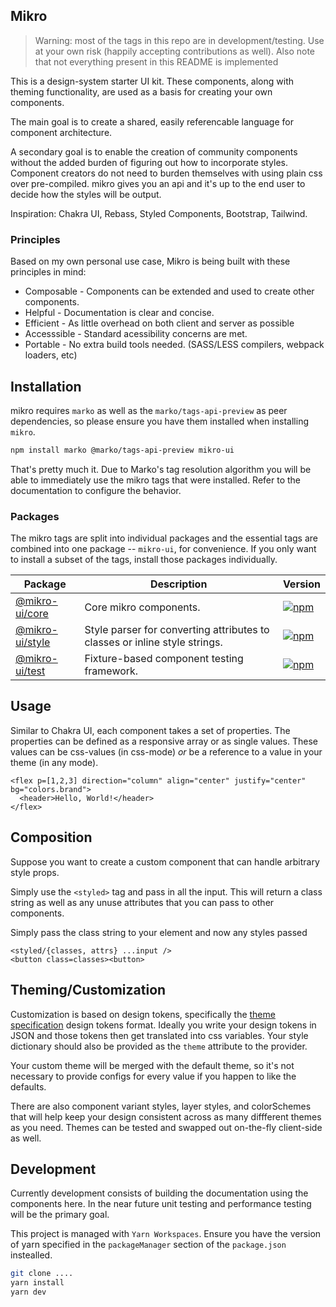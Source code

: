 ## Mikro

> Warning: most of the tags in this repo are in development/testing. Use at your own risk (happily accepting contributions as well).
> Also note that not everything present in this README is implemented

This is a design-system starter UI kit. These components, along with theming functionality, are used as a basis for creating your own components.

The main goal is to create a shared, easily referencable language for component architecture.

A secondary goal is to enable the creation of community components without the added burden of figuring out how to incorporate styles. Component creators do not need to burden themselves with using plain css over pre-compiled. mikro gives you an api and it's up to the end user to decide how the styles will be output.

Inspiration: Chakra UI, Rebass, Styled Components, Bootstrap, Tailwind.

### Principles

Based on my own personal use case, Mikro is being built with these principles in mind:

- Composable - Components can be extended and used to create other components.
- Helpful - Documentation is clear and concise. 
- Efficient - As little overhead on both client and server as possible
- Accesssible - Standard acessibility concerns are met.
- Portable - No extra build tools needed. (SASS/LESS compilers, webpack loaders, etc)

## Installation

mikro requires `marko` as well as the `marko/tags-api-preview` as peer dependencies, so please ensure you have them installed when installing `mikro`.

```sh
npm install marko @marko/tags-api-preview mikro-ui
```

That's pretty much it. Due to Marko's tag resolution algorithm you will be able to immediately use the mikro tags that were installed. Refer to the documentation to configure the behavior.

### Packages

The mikro tags are split into individual packages and the essential tags are combined into one package -- `mikro-ui`, for convenience. If you only want to install a subset of the tags, install those packages individually.

| **Package** | **Description** | **Version** |
| ----------- | --------------- | --------------- |
| [@mikro-ui/core](./packages/mikro-ui-core) | Core mikro components. | [<img src="https://img.shields.io/npm/v/@mikro-ui/core" alt="npm" />](https://www.npmjs.com/package/@mikro-ui/core) |
| [@mikro-ui/style](./packages/mikro-style) | Style parser for converting attributes to classes or inline style strings. | [<img src="https://img.shields.io/npm/v/@mikro-ui/style" alt="npm" />](https://www.npmjs.com/package/@mikro-ui/style) |
| [@mikro-ui/test](./packages/mikro-test) | Fixture-based component testing framework. | [<img src="https://img.shields.io/npm/v/@mikro-ui/test" alt="npm" />](https://www.npmjs.com/package/@mikro-ui/test) |

## Usage

Similar to Chakra UI, each component takes a set of properties. The properties can be defined as a responsive array or as single values. These values can be css-values (in css-mode) _or_ be a reference to a value in your theme (in any mode).

```marko
<flex p=[1,2,3] direction="column" align="center" justify="center" bg="colors.brand">
  <header>Hello, World!</header>
</flex>
```

## Composition

Suppose you want to create a custom component that can handle arbitrary style props.

Simply use the `<styled>` tag and pass in all the input. This will return a class string as well as any unuse attributes that you can pass to other components.

Simply pass the class string to your element and now any styles passed 

```marko
<styled/{classes, attrs} ...input />
<button class=classes><button>
```

## Theming/Customization

Customization is based on design tokens, specifically the [theme specification](https://styled-system.com/theme-specification/) design tokens format. Ideally you write your design tokens in JSON and those tokens then get translated into css variables. Your style dictionary should also be provided as the `theme` attribute to the provider.

Your custom theme will be merged with the default theme, so it's not necessary to provide configs for every value if you happen to like the defaults.

There are also component variant styles, layer styles, and colorSchemes that will help keep your design consistent across as many diffferent themes as you need. Themes can be tested and swapped out on-the-fly client-side as well.

## Development

Currently development consists of building the documentation using the components here.
In the near future unit testing and performance testing will be the primary goal.

This project is managed with `Yarn Workspaces`. Ensure you have the version of yarn specified in the `packageManager` section of the `package.json` instealled.

```sh
git clone ....
yarn install
yarn dev
```
